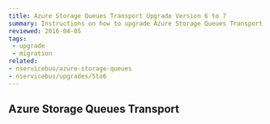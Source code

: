 ```yaml
---
title: Azure Storage Queues Transport Upgrade Version 6 to 7
summary: Instructions on how to upgrade Azure Storage Queues Transport Version 6 to 7.
reviewed: 2016-04-05
tags:
 - upgrade
 - migration
related:
- nservicebus/azure-storage-queues
- nservicebus/upgrades/5to6
---
```



## Azure Storage Queues Transport

